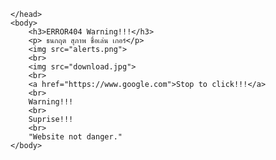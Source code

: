 <html>
    <head>
        <title> ERROR404 Warning!!!</title>
        <meta http-equiv=Content-Type content="text/html; charset=utf-8">


    </head>
    <body>
        <h3>ERROR404 Warning!!!</h3>
        <p> ธนกฤต สุภาพ ชื่อเล่น เกอร์</p>
        <img src="alerts.png">
        <br>
        <img src="download.jpg">
        <br>
        <a href="https://www.google.com">Stop to click!!!</a>
        <br>
        Warning!!!
        <br>
        Suprise!!!
        <br>
        "Website not danger."
    </body>
</html>
